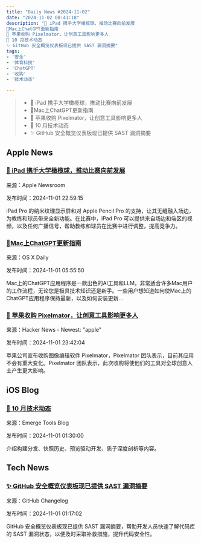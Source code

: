 ```yaml
---
title: "Daily News #2024-11-02"
date: "2024-11-02 08:41:18"
description: "🏈 iPad 携手大学橄榄球，推动比赛向前发展
🌟Mac上ChatGPT更新指南
🎉 苹果收购 Pixelmator，让创意工具影响更多人
🌟 10 月技术动态
✨ GitHub 安全概览仪表板现已提供 SAST 漏洞摘要"
tags: 
- '安全'
- '体育科技'
- 'ChatGPT'
- '收购'
- '技术动态'

---
```


> - 🏈 iPad 携手大学橄榄球，推动比赛向前发展
> - 🌟Mac上ChatGPT更新指南
> - 🎉 苹果收购 Pixelmator，让创意工具影响更多人
> - 🌟 10 月技术动态
> - ✨ GitHub 安全概览仪表板现已提供 SAST 漏洞摘要

## Apple News

### [🏈 iPad 携手大学橄榄球，推动比赛向前发展](https://www.apple.com/newsroom/2024/11/driving-the-game-forward-ipad-teams-up-with-college-football/)

来源：Apple Newsroom

发布时间：2024-11-01 22:59:15

iPad Pro 的纳米纹理显示屏和对 Apple Pencil Pro 的支持，让其无缝融入场边，为教练和球员带来全新功能。在比赛中，iPad Pro 可以提供来自场边和端区的视频，以及任何广播信号，帮助教练和球员在比赛中进行调整，提高竞争力。

### [🌟Mac上ChatGPT更新指南](https://osxdaily.com/2024/10/31/how-to-update-chatgpt-on-mac/)

来源：OS X Daily

发布时间：2024-11-01 05:55:50

Mac上的ChatGPT应用程序是一款出色的AI工具和LLM，非常适合许多Mac用户的工作流程，无论您是极具技术知识还是新手。一些用户想知道如何使Mac上的ChatGPT应用程序保持最新，以及如何安装更新...

### [🎉 苹果收购 Pixelmator，让创意工具影响更多人](https://9to5mac.com/2024/11/01/apple-reaches-deal-to-acquire-pixelmator/)

来源：Hacker News - Newest: "apple"

发布时间：2024-11-01 23:42:04

苹果公司宣布收购图像编辑软件 Pixelmator，Pixelmator 团队表示，目前其应用不会有重大变化。Pixelmator 团队表示，此次收购将使他们的工具对全球创意人士产生更大影响。

## iOS Blog

### [🌟 10 月技术动态](https://www.emergetools.com/newsletter/october-2024)

来源：Emerge Tools Blog

发布时间：2024-11-01 01:30:00

介绍构建分发、快照历史、预览驱动开发、质子深度剖析等内容。

## Tech News

### [✨ GitHub 安全概览仪表板现已提供 SAST 漏洞摘要](https://github.blog/changelog/2024-10-31-sast-vulnerabilities-summary-now-available-on-the-security-overview-dashboard)

来源：GitHub Changelog

发布时间：2024-11-01 01:17:02

GitHub 安全概览仪表板现已提供 SAST 漏洞摘要，帮助开发人员快速了解代码库的 SAST 漏洞状态，以便及时采取补救措施，提升代码安全性。
